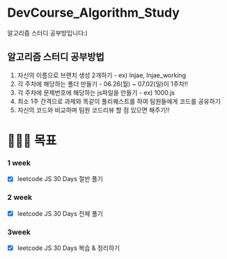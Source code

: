 # DevCourse_Algorithm_Study

알고리즘 스터디 공부방입니다:)

## 알고리즘 스터디 공부방법

1. 자신의 이름으로 브랜치 생성 2개하기 - ex) Injae, Injae_working
2. 각 주차에 해당하는 폴더 만들기 - 06.26(월) ~ 07.02(일)이 1주차!!
3. 각 주차에 문제번호에 해당하는 js파일을 만들기 - ex) 1000.js
4. 최소 1주 간격으로 과제와 똑같이 풀리퀘스트를 하여 팀원들에게 코드를 공유하기
5. 자신의 코드와 비교하며 팀원 코드리뷰 할 점 있으면 해주기!!
   
# 👩🏻‍💻 목표

### 1 week 

- [x] leetcode JS 30 Days 절반 풀기

### 2 week

- [x] leetcode JS 30 Days 전체 풀기

### 3week

- [x] leetcode JS 30 Days 복습 & 정리하기